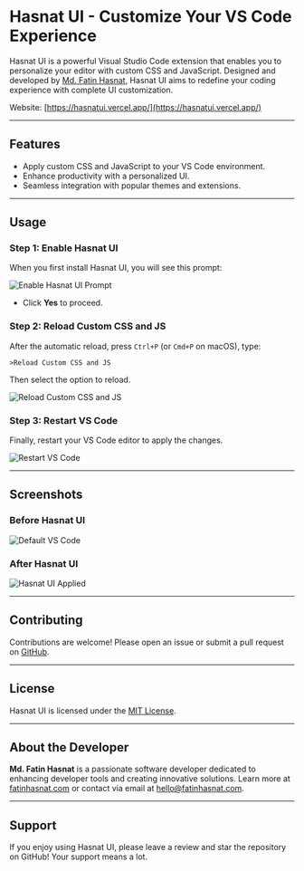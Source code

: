# Hasnat UI - Customize Your VS Code Experience

Hasnat UI is a powerful Visual Studio Code extension that enables you to personalize your editor with custom CSS and JavaScript. Designed and developed by [Md. Fatin Hasnat](https://fatinhasnat.com/), Hasnat UI aims to redefine your coding experience with complete UI customization.

Website: [https://hasnatui.vercel.app/](https://hasnatui.vercel.app/)

---

## Features
- Apply custom CSS and JavaScript to your VS Code environment.
- Enhance productivity with a personalized UI.
- Seamless integration with popular themes and extensions.

---

## Usage

### Step 1: Enable Hasnat UI
When you first install Hasnat UI, you will see this prompt:

![Enable Hasnat UI Prompt](https://via.placeholder.com/800x200?text=Enable+Hasnat+UI+Prompt)

- Click **Yes** to proceed.

### Step 2: Reload Custom CSS and JS
After the automatic reload, press `Ctrl+P` (or `Cmd+P` on macOS), type:

```plaintext
>Reload Custom CSS and JS
```

Then select the option to reload.

![Reload Custom CSS and JS](https://via.placeholder.com/800x400?text=Reload+Custom+CSS+and+JS)

### Step 3: Restart VS Code
Finally, restart your VS Code editor to apply the changes.

![Restart VS Code](https://via.placeholder.com/800x400?text=Restart+VS+Code)

---

## Screenshots
### Before Hasnat UI
![Default VS Code](https://via.placeholder.com/800x400?text=Default+VS+Code)

### After Hasnat UI
![Hasnat UI Applied](https://via.placeholder.com/800x400?text=Hasnat+UI+Applied)

---

## Contributing
Contributions are welcome! Please open an issue or submit a pull request on [GitHub](https://github.com/fatinhasnat/hasnat-ui).

---

## License
Hasnat UI is licensed under the [MIT License](LICENSE).

---

## About the Developer
**Md. Fatin Hasnat** is a passionate software developer dedicated to enhancing developer tools and creating innovative solutions. Learn more at [fatinhasnat.com](https://fatinhasnat.com/) or contact via email at [hello@fatinhasnat.com](mailto:hello@fatinhasnat.com).

---

## Support
If you enjoy using Hasnat UI, please leave a review and star the repository on GitHub! Your support means a lot.
